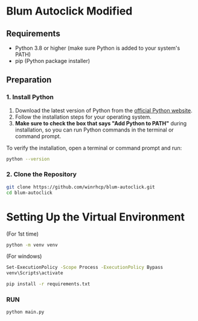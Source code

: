 # Blum Autoclick Modified

## Requirements

- Python 3.8 or higher (make sure Python is added to your system's PATH)
- pip (Python package installer)

## Preparation

### 1. Install Python

1. Download the latest version of Python from the [official Python website](https://www.python.org/downloads/).
2. Follow the installation steps for your operating system.
3. **Make sure to check the box that says "Add Python to PATH"** during installation, so you can run Python commands in the terminal or command prompt.

To verify the installation, open a terminal or command prompt and run:

```bash
python --version
```


### 2. Clone the Repository
```bash
git clone https://github.com/winrhcp/blum-autoclick.git
cd blum-autoclick
```


# Setting Up the Virtual Environment

(For 1st time)
```bash
python -m venv venv
```

(For windows)
```bash
Set-ExecutionPolicy -Scope Process -ExecutionPolicy Bypass
venv\Scripts\activate
```

```bash
pip install -r requirements.txt
```


### RUN
```bash
python main.py
```